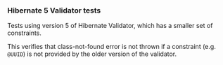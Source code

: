 ### Hibernate 5 Validator tests

Tests using version 5 of Hibernate Validator, which has a smaller set of constraints.

This verifies that class-not-found error is not thrown if a constraint
(e.g. `@UUID`) is not provided by the older version of the validator.
